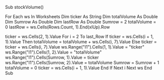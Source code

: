 Sub stockVolume()

For Each ws In Worksheets
Dim ticker As String
Dim totalVolume As Double
Dim Sumrow As Double
Dim lastRow As Double
Sumrow = 2
totalVolume = 0
lastRow = ws.Cells(Rows.Count, 1).End(xlUp).Row

ticker = ws.Cells(2, 1).Value
For i = 2 To last_Row
        If ticker = ws.Cells(i + 1, 1).Value Then
            totalVolume = totalVolume + ws.Cells(i, 7).Value
        Else
            ticker = ticker + ws.Cells(i, 7).Value
        ws.Range("I1").Cells(1, 1).Value = "ticker"
        ws.Range("I1").Cells(1, 2).Value = "totalVolume"
        ws.Range("I1").Cells(Sumrow, 1).Value = ticker
        ws.Range("I1").Cells(Sumrow, 2).Value = totalVolume
        Sumrow = Sumrow + 1
        totalVolume = 0
        ticker = ws.Cells(i + 1, 1).Value
   End If
Next i
Next ws
End Sub